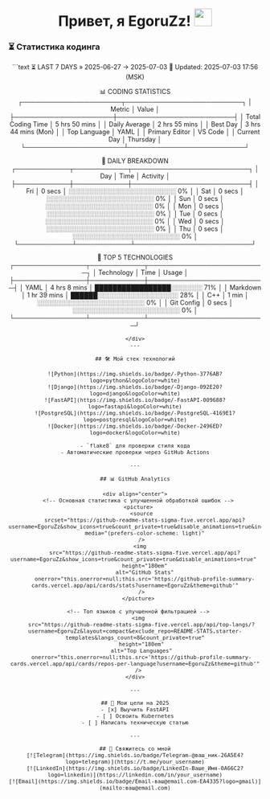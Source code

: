 <h1 align="center"> 
  Привет, я EgoruZz!
  <img src="https://media.giphy.com/media/hvRJCLFzcasrR4ia7z/giphy.gif" width="35px"/>
</h1>

### ⏳ Статистика кодинга
<div align="center" style="font-size: 0.9em;">
```text
⏳ LAST 7 DAYS » 2025-06-27 → 2025-07-03
🔄 Updated: 2025-07-03 17:56 (MSK)

📊 CODING STATISTICS
┌──────────────────────┬──────────────────────────┐
│        Metric        │         Value         │
├──────────────────────┼──────────────────────────┤
│  Total Coding Time   │     5 hrs 50 mins      │
│    Daily Average     │     2 hrs 55 mins      │
│       Best Day       │  3 hrs 44 mins (Mon)   │
│     Top Language     │          YAML          │
│    Primary Editor    │        VS Code         │
│     Current Day      │        Thursday        │
└──────────────────────┴──────────────────────────┘

📅 DAILY BREAKDOWN
┌────────────┬────────────┬──────────────────────────┐
│    Day    │    Time    │         Activity         │
├────────────┼────────────┼──────────────────────────┤
│    Fri     │   0 secs   │ ░░░░░░░░░░░░░░░░░░░░░░░░ 0% │
│    Sat     │   0 secs   │ ░░░░░░░░░░░░░░░░░░░░░░░░ 0% │
│    Sun     │   0 secs   │ ░░░░░░░░░░░░░░░░░░░░░░░░ 0% │
│    Mon     │   0 secs   │ ░░░░░░░░░░░░░░░░░░░░░░░░ 0% │
│    Tue     │   0 secs   │ ░░░░░░░░░░░░░░░░░░░░░░░░ 0% │
│    Wed     │   0 secs   │ ░░░░░░░░░░░░░░░░░░░░░░░░ 0% │
│    Thu     │   0 secs   │ ░░░░░░░░░░░░░░░░░░░░░░░░ 0% │
└────────────┴────────────┴──────────────────────────┘

🚀 TOP 5 TECHNOLOGIES
┌────────────────┬────────────┬──────────────────────────┐
│   Technology   │    Time    │          Usage          │
├────────────────┼────────────┼──────────────────────────┤
│      YAML      │  4 hrs 8 mins  │ █████████████████░░░░░░░ 71% │
│    Markdown    │  1 hr 39 mins  │ ██████░░░░░░░░░░░░░░░░░░ 28% │
│      C++       │   1 min    │ ░░░░░░░░░░░░░░░░░░░░░░░░ 0% │
│   Git Config   │   0 secs   │ ░░░░░░░░░░░░░░░░░░░░░░░░ 0% │
└────────────────┴────────────┴──────────────────────────┘
```
</div>
---

## 🛠 Мой стек технологий

![Python](https://img.shields.io/badge/-Python-3776AB?logo=python&logoColor=white)
![Django](https://img.shields.io/badge/-Django-092E20?logo=django&logoColor=white)
![FastAPI](https://img.shields.io/badge/-FastAPI-009688?logo=fastapi&logoColor=white)
![PostgreSQL](https://img.shields.io/badge/-PostgreSQL-4169E1?logo=postgresql&logoColor=white)
![Docker](https://img.shields.io/badge/-Docker-2496ED?logo=docker&logoColor=white)

- `flake8` для проверки стиля кода
- Автоматические проверки через GitHub Actions

---

## 📊 GitHub Analytics

<div align="center">
  <!-- Основная статистика с улучшенной обработкой ошибок -->
  <picture>
    <source
      srcset="https://github-readme-stats-sigma-five.vercel.app/api?username=EgoruZz&show_icons=true&count_private=true&disable_animations=true&include_all_commits=false"
      media="(prefers-color-scheme: light)"
    />
    <img 
      src="https://github-readme-stats-sigma-five.vercel.app/api?username=EgoruZz&show_icons=true&count_private=true&disable_animations=true" 
      height="180em"
      alt="GitHub Stats"
      onerror="this.onerror=null;this.src='https://github-profile-summary-cards.vercel.app/api/cards/stats?username=EgoruZz&theme=github'"
    />
  </picture>

  <!-- Топ языков с улучшенной фильтрацией -->
  <img
    src="https://github-readme-stats-sigma-five.vercel.app/api/top-langs/?username=EgoruZz&layout=compact&exclude_repo=README-STATS,starter-templates&langs_count=8&count_private=true"
    height="180em"
    alt="Top Languages"
    onerror="this.onerror=null;this.src='https://github-profile-summary-cards.vercel.app/api/cards/repos-per-language?username=EgoruZz&theme=github'"
  />
</div>

---

## 🎯 Мои цели на 2025
- [x] Выучить FastAPI
- [ ] Освоить Kubernetes
- [ ] Написать техническую статью

---

## 🤝 Свяжитесь со мной
[![Telegram](https://img.shields.io/badge/Telegram-@ваш_ник-26A5E4?logo=telegram)](https://t.me/your_username)
[![LinkedIn](https://img.shields.io/badge/LinkedIn-Ваше_Имя-0A66C2?logo=linkedin)](https://linkedin.com/in/your_username)
[![Email](https://img.shields.io/badge/Email-ваш@email.com-EA4335?logo=gmail)](mailto:ваш@email.com)
